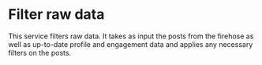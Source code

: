 # Filter raw data

This service filters raw data. It takes as input the posts from the firehose
as well as up-to-date profile and engagement data and applies any necessary
filters on the posts.
